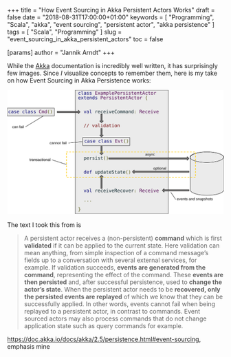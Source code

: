 +++
title = "How Event Sourcing in Akka Persistent Actors Works"
draft = false
date = "2018-08-31T17:00:00+01:00"
keywords = [ "Programming", "Scala", "akka", "event sourcing", "persistent actor", "akka persistence" ]
tags = [ "Scala", "Programming" ]
slug = "event_sourcing_in_akka_persistent_actors"
toc = false

[params]
  author = "Jannik Arndt"
+++

While the [Akka](https://doc.akka.io/docs/) documentation is incredibly well written, it has surprisingly few images. Since _I_ visualize concepts to remember them, here is my take on how Event Sourcing in Akka Persistence works:

<a href="/blog/2018/08/AkkaPersistence.svg"><img src="/blog/2018/08/AkkaPersistence.svg" alt="" onerror="this.onerror=null; this.src='/blog/2018/08/AkkaPersistence.png'"></a>

<!--more-->

The text I took this from is

> A persistent actor receives a (non-persistent) __command__ which is first __validated__ if it can be applied to the current state. Here validation can mean anything, from simple inspection of a command message’s fields up to a conversation with several external services, for example. If validation succeeds, __events are generated from the command__, representing the effect of the command. These __events are then persisted__ and, after successful persistence, used to __change the actor’s state__. When the persistent actor needs to be __recovered, only the persisted events are replayed__ of which we know that they can be successfully applied. In other words, events cannot fail when being replayed to a persistent actor, in contrast to commands. Event sourced actors may also process commands that do not change application state such as query commands for example.

<https://doc.akka.io/docs/akka/2.5/persistence.html#event-sourcing>, emphasis mine